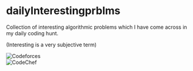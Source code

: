 # dailyInterestingprblms


Collection of interesting algorithmic problems which I have come across in my daily coding hunt.  

(Interesting is a very subjective term)  

 ![Codeforces](https://sta.codeforces.com/s/83142/images/codeforces-vs-coronavirus-65.png)  
 ![CodeChef](https://s3.amazonaws.com/codechef_shared/sites/all/themes/abessive/logo.svg)
